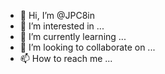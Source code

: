 - 👋 Hi, I’m @JPC8in
- 👀 I’m interested in ...
- 🌱 I’m currently learning ...
- 💞️ I’m looking to collaborate on ...
- 📫 How to reach me ...

<!---
JPC8in/JPC8in is a ✨ special ✨ repository because its `README.md` (this file) appears on your GitHub profile.
You can click the Preview link to take a look at your changes.
--->
